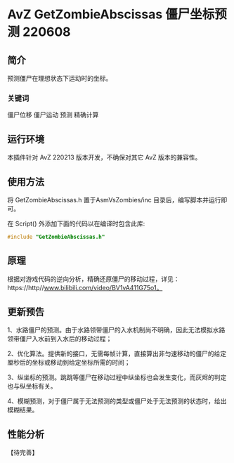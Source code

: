 # AvZ GetZombieAbscissas 僵尸坐标预测 220608

## 简介

预测僵尸在理想状态下运动时的坐标。

### 关键词

僵尸位移 僵尸运动 预测 精确计算

## 运行环境

本插件针对 AvZ 220213 版本开发，不确保对其它 AvZ 版本的兼容性。

## 使用方法

将 GetZombieAbscissas.h 置于AsmVsZombies/inc 目录后，编写脚本并运行即可。

在 Script() 外添加下面的代码以在编译时包含此库:

```c++
#include "GetZombieAbscissas.h"
```

## 原理

根据对游戏代码的逆向分析，精确还原僵尸的移动过程，详见：https://http//www.bilibili.com/video/BV1vA411G75o1。

## 更新预告

1、水路僵尸的预测。由于水路领带僵尸的入水机制尚不明确，因此无法模拟水路领带僵尸入水前到入水后的移动过程；

2、优化算法。提供新的接口，无需每帧计算，直接算出非匀速移动的僵尸的给定厘秒后的坐标或移动到给定坐标所需的时间；

3、纵坐标的预测。跳跳等僵尸在移动过程中纵坐标也会发生变化，而灰烬的判定也与纵坐标有关。

4、模糊预测，对于僵尸属于无法预测的类型或僵尸处于无法预测的状态时，给出模糊结果。

## 性能分析

【待完善】